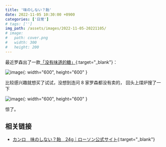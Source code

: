 ```yaml
---
title: '味のしない？飴'
date: 2022-11-05 10:30:00 +0900
categories: ['日常']
# tags: ['']
img_path: /assets/images/2022-11-05-20221105/
# image:
#   path: cover.png
#   width: 300
#   height: 200
---
```


最近罗森出了一款[「没有味道的糖」](https://www.lawson.co.jp/recommend/original/detail/1459569_1996.html){:target="_blank"}：

![image](1.png){: width="600", height="600" }

比较感兴趣就想买了试试，没想到连问 8 家罗森都没有卖的，
回头上煤炉搜了一下

![image](2.png){: width="600", height="600" }

惊了。

## 相关链接

- [カンロ　味のしない？飴　24g｜ローソン公式サイト](https://www.lawson.co.jp/recommend/original/detail/1459569_1996.html){:target="_blank"}
